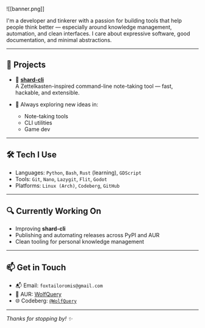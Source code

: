 ![[banner.png]]

I'm a developer and tinkerer with a passion for building tools that help people think better — especially around knowledge management, automation, and clean interfaces. I care about expressive software, good documentation, and minimal abstractions.

---

## 🔧 Projects

- 🧠 **[shard-cli](https://github.com/WolfQuery/shard-cli)**  
  A Zettelkasten-inspired command-line note-taking tool — fast, hackable, and extensible.

- 🌱 Always exploring new ideas in:
  - Note-taking tools
  - CLI utilities
  - Game dev

---

## 🛠 Tech I Use

- Languages: `Python`, `Bash`, `Rust` (learning), `GDScript`
- Tools: `Git`, `Nano`, `Lazygit`, `Flit`, `Godot`
- Platforms: `Linux (Arch)`, `Codeberg`, `GitHub`

---

## 🔍 Currently Working On

- Improving **shard-cli**
- Publishing and automating releases across PyPI and AUR
- Clean tooling for personal knowledge management

---

## 📫 Get in Touch

- 📬 Email: `foxtailoromis@gmail.com`
- 🐧 AUR: [WolfQuery](https://aur.archlinux.org/account/WolfQuery)
- 🌐 Codeberg: [`@WolfQuery`](https://codeberg.org/WolfQuery)

---

_Thanks for stopping by! ✨_
